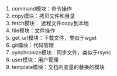 1. command模块：命令操作
2. copy模块：拷贝文件和目录
3. fetch模块： 远程文件copy到本地
4. file模块：文件操作 
5. get_url模块：下载文件，类似于wget
6. git模块：代码管理
7. synchronize模块：同步文件，类似于rsync
8. user模块：用户管理
9. template模块：文档内变量的替换的模块

